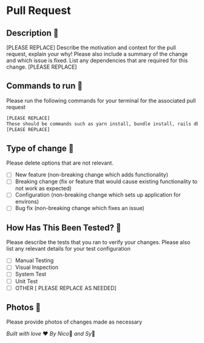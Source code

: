# Pull Request

## Description :speak_no_evil:
[PLEASE REPLACE]
Describe the motivation and context for the pull request, explain your why! Please also include a summary of the change and which issue is fixed. List any dependencies that are required for this change.
[PLEASE REPLACE]

## Commands to run :running:
Please run the following commands for your terminal for the associated pull request
```zsh
[PLEASE REPLACE]
These should be commands such as yarn install, bundle install, rails db:migrate, etc based on your changes
[PLEASE REPLACE]
```

## Type of change :octopus:
Please delete options that are not relevant.

- [ ] New feature (non-breaking change which adds functionality)
- [ ] Breaking change (fix or feature that would cause existing functionality to not work as expected)
- [ ] Configuration (non-breaking change which sets up application for environs)
- [ ] Bug fix (non-breaking change which fixes an issue)

## How Has This Been Tested? :microscope:
Please describe the tests that you ran to verify your changes.  Please also list any relevant details for your test configuration

- [ ] Manual Testing
- [ ] Visual Inspection
- [ ] System Test
- [ ] Unit Test
- [ ] OTHER [ PLEASE REPLACE AS NEEDED]

## Photos :see_no_evil:
Please provide photos of changes made as necessary

_Built with love_ :heart: 
_By Nico_:wolf: _and Sy_:turtle:
